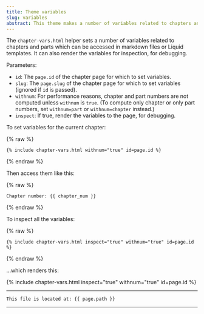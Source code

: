 ```yaml
---
title: Theme variables
slug: variables
abstract: This theme makes a number of variables related to chapters and parts available to markdown files and Liquid templates.
---
```


The `chapter-vars.html` helper sets a number of variables related to chapters and parts
which can be accessed in markdown files or Liquid templates.
It can also render the variables for inspection, for debugging.

Parameters:
- `id`: The `page.id` of the chapter page for which to set variables.
- `slug`: The `page.slug` of the chapter page for which to set variables (ignored if `id` is passed).
- `withnum`: For performance reasons, chapter and part numbers are not computed unless `withnum` is `true`. (To compute only chapter or only part numbers, set `withnum=part` or `withnum=chapter` instead.)
- `inspect`: If true, render the variables to the page, for debugging.

To set variables for the current chapter:

{% raw %}
```
{% include chapter-vars.html withnum="true" id=page.id %}
```
{% endraw %}

Then access them like this: 

{% raw %}
```
Chapter number: {{ chapter_num }}
```
{% endraw %}

To inspect all the variables:

{% raw %}
```
{% include chapter-vars.html inspect="true" withnum="true" id=page.id %}
```
{% endraw %}

...which renders this:

{% include chapter-vars.html inspect="true" withnum="true" id=page.id %}



---
```
This file is located at: {{ page.path }}
```
---